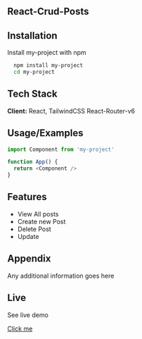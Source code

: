 
## React-Crud-Posts
## Installation

Install my-project with npm

```bash
  npm install my-project
  cd my-project
```
    
## Tech Stack

**Client:** React, TailwindCSS React-Router-v6



## Usage/Examples

```javascript
import Component from 'my-project'

function App() {
  return <Component />
}
```


## Features

- View All posts
- Create new Post
- Delete Post
- Update


## Appendix

Any additional information goes here


## Live

See live demo

[Click me](https://github.com/matiassingers/awesome-readme)


